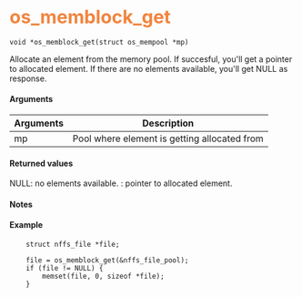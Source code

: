 ## <font color="#F2853F" style="font-size:24pt"> os_memblock_get</font>

```no-highlight
void *os_memblock_get(struct os_mempool *mp)
```

Allocate an element from the memory pool. If succesful, you'll get a pointer to allocated element. If there are no elements available, you'll get NULL as response.


#### Arguments

| Arguments | Description |
|-----------|-------------|
| mp |  Pool where element is getting allocated from  |

#### Returned values

NULL: no elements available.
<pointer>: pointer to allocated element.

#### Notes


#### Example

<Add text to set up the context for the example here>

```no-highlight
	struct nffs_file *file;

    file = os_memblock_get(&nffs_file_pool);
    if (file != NULL) {
        memset(file, 0, sizeof *file);
    }

```


